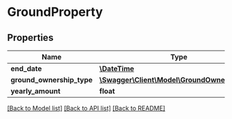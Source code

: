 # GroundProperty

## Properties
Name | Type | Description | Notes
------------ | ------------- | ------------- | -------------
**end_date** | [**\DateTime**](\DateTime.md) |  | [optional] 
**ground_ownership_type** | [**\Swagger\Client\Model\GroundOwnershipType**](GroundOwnershipType.md) |  | [optional] 
**yearly_amount** | **float** |  | [optional] 

[[Back to Model list]](../README.md#documentation-for-models) [[Back to API list]](../README.md#documentation-for-api-endpoints) [[Back to README]](../README.md)


